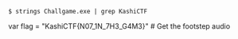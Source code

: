`$ strings Challgame.exe | grep KashiCTF`

var flag = "KashiCTF{N07_1N_7H3_G4M3}"  # Get the footstep audio


